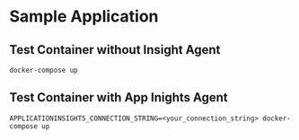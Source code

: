 # Sample Application

## Test Container without Insight Agent

```
docker-compose up
```

## Test Container with App Inights Agent

```
APPLICATIONINSIGHTS_CONNECTION_STRING=<your_connection_string> docker-compose up
```
